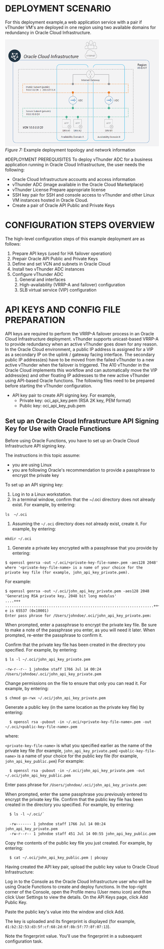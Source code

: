 # DEPLOYMENT SCENARIO
For this deployment example,a web application service with a pair if vThunder VM's are deployed in one region using two available domains for redundancy in Oracle Cloud Infrastructure.

![Deployment Scenario](./images/Deployment_Senario.png)
_Figure 7:_ Example deployment topology and network information

#DEPLOYMENT PREREQUISITES
To deploy vThunder ADC for a business application running in Oracle Cloud Infrastructure, the user needs the following:
* Oracle Cloud Infrastructure accounts and access information
* vThunder ADC (image available in the Oracle Cloud Marketplace)
* vThunder License Prepare appropriate license
* SSH key pair for SSH and console access to vThunder and other Linux VM instances hosted in Oracle Cloud.
* Create a pair of Oracle API Public and Private Keys

# CONFIGURATION STEPS OVERVIEW
The high-level configuration steps of this example deployment are as follows:
1. Prepare API keys (used for HA failover operation)
1. Prepair Oracle API Public and Private Keys
1. Define and set VCN and subnets in Oracle Cloud
1. Install two vThunder ADC instances
1. Configure vThunder ADC
   1. General and interfaces
   1. High-availability (VRRP-A and failover) configuration
   1. SLB virtual service (VIP) configuration
# API KEYS AND CONFIG FILE PREPARATION
API keys are required to perform the VRRP-A failover process in an Oracle Cloud Infrastructure deployment. vThunder supports
unicast-based VRRP-A to provide redundancy when an active vThunder goes down for any reason. In the Oracle Cloud environment,
a public IP address is assigned for a VIP as a secondary IP on the uplink / gateway facing interface. The secondary public IP
address(es) have to be moved from the failed vThunder to a new active vThunder when the failover is triggered. The A10 vThunder in
the Oracle Cloud implements this workflow and can automatically move the VIP address(es) and other floating IP addresses to the
new active vThunder using API-based Oracle functions.
The following files need to be prepared before starting the vThunder configuration.
* API key pair to create API signing key. For example,
  * Private key: oci_api_key.pem (RSA 2K key, PEM format)
  * Public key: oci_api_key_pub.pem

## Set up an Oracle Cloud Infrastructure API Signing Key for Use with Oracle Functions
Before using Oracle Functions, you have to set up an Oracle Cloud Infrastructure API signing key.

The instructions in this topic assume:

  * you are using Linux
  * you are following Oracle's recommendation to provide a passphrase to encrypt the private key

To set up an API signing key:

1. Log in to a Linux workstation.
1. In a terminal window, confirm that the ~/.oci directory does not already exist. For example, by entering:

```ls  ~/.oci```

1. Assuming the `~/.oci` directory does not already exist, create it. For example, by entering:

```mkdir ~/.oci```
1. Generate a private key encrypted with a passphrase that you provide by entering:
```
$ openssl genrsa -out ~/.oci/<private-key-file-name>.pem -aes128 2048'
where '<private-key-file-name> is a name of your choice for the private key file (for example, john_api_key_private.pem).
```
For example:

```
$ openssl genrsa -out ~/.oci/john_api_key_private.pem -aes128 2048
'Generating RSA private key, 2048 bit long modulus'
....+++
....................................................................+++
e is 65537 (0x10001)
Enter pass phrase for /Users/johndoe/.oci/john_api_key_private.pem:
```
When prompted, enter a passphrase to encrypt the private key file. Be sure to make a note of the passphrase you enter, as you will need it later.
When prompted, re-enter the passphrase to confirm it.

Confirm that the private key file has been created in the directory you specified. For example, by entering:

```
$ ls -l ~/.oci/john_api_key_private.pem

-rw-r--r-- 1 johndoe staff 1766 Jul 14 00:24 /Users/johndoe/.oci/john_api_key_private.pem
```
Change permissions on the file to ensure that only you can read it. For example, by entering:
```
$ chmod go-rwx ~/.oci/john_api_key_private.pem
```  

Generate a public key (in the same location as the private key file) by entering:
```
  $ openssl rsa -pubout -in ~/.oci/<private-key-file-name>.pem -out ~/.oci/<public-key-file-name>.pem
```
  where:

  `<private-key-file-name>` is what you specified earlier as the name of the private key file (for example, `john_api_key_private.pem`)
  `<public-key-file-name>` is a name of your choice for the public key file (for example, `john_api_key_public.pem`)
  For example:
```
  $ openssl rsa -pubout -in ~/.oci/john_api_key_private.pem -out ~/.oci/john_api_key_public.pem
```
  Enter pass phrase for `/Users/johndoe/.oci/john_api_key_private.pem`:

  When prompted, enter the same passphrase you previously entered to encrypt the private key file.
  Confirm that the public key file has been created in the directory you specified. For example, by entering:

```
  $ ls -l ~/.oci/`

  -rw------- 1 johndoe staff 1766 Jul 14 00:24 john_api_key_private.pem
  -rw-r--r-- 1 johndoe staff 451 Jul 14 00:55 john_api_key_public.pem
```
  Copy the contents of the public key file you just created. For example, by entering:
```
  $ cat ~/.oci/john_api_key_public.pem | pbcopy
```
  Having created the API key pair, upload the public key value to Oracle Cloud Infrastructure:

  Log in to the Console as the Oracle Cloud Infrastructure user who will be using Oracle Functions to create and deploy functions.
  In the top-right corner of the Console, open the Profile menu (User menu icon) and then click User Settings to view the details.
  On the API Keys page, click Add Public Key.

  Paste the public key's value into the window and click Add.

  The key is uploaded and its fingerprint is displayed (for example, `d1:b2:32:53:d3:5f:cf:68:2d:6f:8b:5f:77:8f:07:13`).

  Note the fingerprint value. You'll use the fingerprint in a subsequent configuration task.
